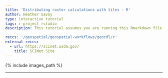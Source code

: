 ```yaml
---
title: 'Distributing raster calculations with tiles - R'
author: Heather Savoy
type: interactive tutorial
tags: r-project rstudio
description: This tutorial assumes you are running this Rmarkdown file in RStudio Server.

reccs: '/geospatial/geospatial-workflows/geocdl/r'
external-reccs: 
  - url: https://scinet.usda.gov/
    title: SCINet Site
---
```


{% include images_path %}



---